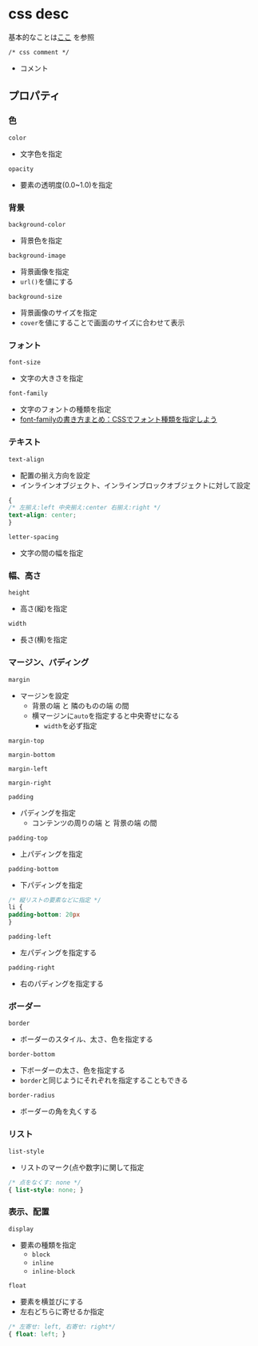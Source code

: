 # css desc

基本的なことは[ここ](http://www.htmq.com/style/font-family.shtml) を参照

`/* css comment */`
- コメント

## プロパティ

### 色

`color`
- 文字色を指定

`opacity`
- 要素の透明度(0.0~1.0)を指定

### 背景

`background-color`
- 背景色を指定

`background-image`
- 背景画像を指定
- `url()`を値にする

`background-size`
- 背景画像のサイズを指定
- `cover`を値にすることで画面のサイズに合わせて表示

### フォント

`font-size`
- 文字の大きさを指定

`font-family`
- 文字のフォントの種類を指定
- [font-familyの書き方まとめ：CSSでフォント種類を指定しよう](https://saruwakakun.com/html-css/basic/font-family-how-to)

### テキスト

`text-align`
- 配置の揃え方向を設定
- インラインオブジェクト、インラインブロックオブジェクトに対して設定
```css
{
/* 左揃え:left 中央揃え:center 右揃え:right */
text-align: center;
}
```

`letter-spacing`
- 文字の間の幅を指定

### 幅、高さ

`height`
- 高さ(縦)を指定

`width`
- 長さ(横)を指定

### マージン、パディング

`margin`
- マージンを設定
	- 背景の端 と 隣のものの端 の間
	- 横マージンに`auto`を指定すると中央寄せになる
		- `width`を必ず指定

`margin-top`

`margin-bottom`

`margin-left`

`margin-right`

`padding`
- パディングを指定
	- コンテンツの周りの端 と 背景の端 の間

`padding-top`
- 上パディングを指定

`padding-bottom`
- 下パディングを指定
```css
/* 縦リストの要素などに指定 */
li {
padding-bottom: 20px
}
```

`padding-left`
- 左パディングを指定する

`padding-right`
- 右のパディングを指定する

### ボーダー

`border`
- ボーダーのスタイル、太さ、色を指定する

`border-bottom`
- 下ボーダーの太さ、色を指定する
- `border`と同じようにそれぞれを指定することもできる

`border-radius`
- ボーダーの角を丸くする

### リスト

`list-style`
- リストのマーク(点や数字)に関して指定
```css
/* 点をなくす: none */
{ list-style: none; }
```

### 表示、配置

`display`
- 要素の種類を指定
	- `block`
	- `inline`
	- `inline-block`

`float`
- 要素を横並びにする
- 左右どちらに寄せるか指定
```css
/* 左寄せ: left, 右寄せ: right*/
{ float: left; }
```